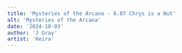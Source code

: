 ```yaml
---
title: 'Mysteries of the Arcana - 6.87 Chrys is a Nut'
alt: 'Mysteries of the Arcana'
date: '2024-10-03'
author: 'J Gray'
artist: 'Keira'
---
```

